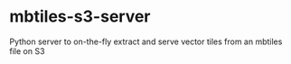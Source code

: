 # mbtiles-s3-server
Python server to on-the-fly extract and serve vector tiles from an mbtiles file on S3
